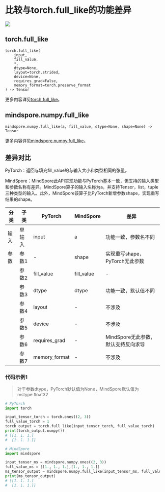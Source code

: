 # 比较与torch.full_like的功能差异

<a href="https://gitee.com/mindspore/docs/blob/r2.0.0-alpha/docs/mindspore/source_zh_cn/note/api_mapping/pytorch_diff/mindspore.numpy.full_like.md" target="_blank"><img src="https://mindspore-website.obs.cn-north-4.myhuaweicloud.com/website-images/master/resource/_static/logo_source.png"></a>

## torch.full_like

```text
torch.full_like(
    input,
    fill_value,
    *,
    dtype=None,
    layout=torch.strided,
    device=None,
    requires_grad=False,
    memory_format=torch.preserve_format
) -> Tensor
```

更多内容详见[torch.full_like](https://pytorch.org/docs/1.8.1/generated/torch.full_like.html)。

## mindspore.numpy.full_like

```text
mindspore.numpy.full_like(a, fill_value, dtype=None, shape=None) -> Tensor
```

更多内容详见[mindspore.numpy.full_like](https://mindspore.cn/docs/zh-CN/r2.0.0-alpha/api_python/numpy/mindspore.numpy.full_like.html)。

## 差异对比

PyTorch：返回与填充fill_value的与输入大小和类型相同的张量。

MindSpore：MindSpore此API实现功能与PyTorch基本一致，但支持的输入类型和参数名称有差异。MindSpore算子的输入名称为a，并支持Tensor，list，tuple三种类型的输入。此外，MindSpore该算子比PyTorch新增参数shape，实现重写结果的shape。

| 分类 | 子类 |PyTorch | MindSpore | 差异 |
| --- | --- | --- | --- |---|
| 输入 | 单输入 | input         | a         | 功能一致，参数名不同 |
|参数 | 参数1 | - | shape |实现重写shape， PyTorch无此参数 |
|  | 参数2  | fill_value    | fill_value | -                        |
|      | 参数3  | dtype         | dtype      | 功能一致，默认值不同                  |
|      | 参数4  | layout        | -          | 不涉及 |
|      | 参数5  | device        | -          | 不涉及 |
|      | 参数6  | requires_grad | -          | MindSpore无此参数，默认支持反向求导 |
|      | 参数7  | memory_format | -          | 不涉及 |

### 代码示例1

> 对于参数dtype，PyTorch默认值为None，MindSpore默认值为mstype.float32

```python
# PyTorch
import torch

input_tensor_torch = torch.ones((2, 3))
full_value_torch = 1
torch_output = torch.full_like(input_tensor_torch, full_value_torch)
print(torch_output.numpy())
# [[1. 1. 1.]
#  [1. 1. 1.]]

# MindSpore
import mindspore

input_tensor_ms = mindspore.numpy.ones((2, 3))
full_value_ms = [[1., 1., 1.],[1., 1., 1.]]
ms_tensor_output = mindspore.numpy.full_like(input_tensor_ms, full_value_ms)
print(ms_tensor_output)
# [[1. 1. 1.]
#  [1. 1. 1.]]
```
